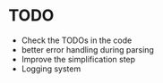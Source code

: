 # TODO

- Check the TODOs in the code
- better error handling during parsing
- Improve the simplification step
- Logging system
